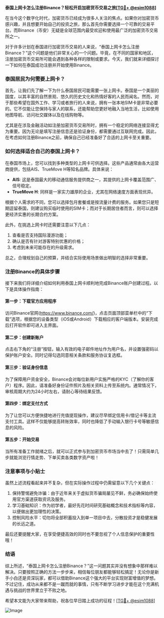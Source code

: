 **泰国上网卡怎么注册Binance？轻松开启加密货币交易之旅[[TG💪+ @esim1088](https://t.me/s/esim1088)]**

在当今这个数字化时代，加密货币已经成为很多人关注的焦点。如果你对加密货币感兴趣，并且想要开始自己的投资之旅，那么首先你需要选择一个可靠的交易平台。而Binance（币安）无疑是全球范围内最受欢迎和使用最广泛的加密货币交易所之一。

对于许多计划在泰国进行加密货币交易的人来说，“泰国上网卡怎么注册Binance？”这个问题是他们非常关心的一个问题。毕竟，在不同的国家和地区，注册加密货币交易所可能会遇到各种各样的限制或要求。今天，我们就来详细探讨一下如何在泰国成功注册并开始使用Binance。

### 泰国居民为何需要上网卡？

首先，让我们先了解一下为什么泰国居民可能需要一张上网卡。泰国是一个美丽的国度，以其丰富的自然景观、悠久的历史文化和热情好客的人民而闻名。然而，对于那些希望在国外工作、学习或者旅行的人来说，拥有一张本地SIM卡是非常必要的。它不仅能让您保持与家人的联系，还能帮助您更好地融入当地生活，比如使用地图导航、访问社交媒体以及在线购物等。

尤其是在涉及金融活动如注册加密货币交易所时，拥有一个稳定的网络连接显得尤为重要。因为无论是填写注册信息还是验证身份，都需要通过互联网完成。因此，在考虑如何注册Binance之前，确保自己已经准备好了合适的上网卡至关重要。

### 如何选择适合自己的泰国上网卡？

在泰国市场上，您可以找到多种类型的上网卡可供选择。这些产品通常由各大运营商提供，包括AIS、TrueMove H等知名品牌。具体来说：

- **AIS**: 这是泰国最大的移动通信服务提供商之一，其提供的上网卡覆盖范围广、信号稳定。
- **TrueMove H**: 同样是一家实力雄厚的企业，尤其在网络速度方面表现优异。
  
根据个人需求的不同，您可以选择包月套餐或是按流量计费的服务。如果您只是短期逗留泰国，则建议购买临时使用的SIM卡；而对于长期居住者而言，则可以选择更经济实惠的长期合约方案。

此外，在挑选上网卡时还需要注意以下几点：
1. 查看是否支持国际漫游功能；
2. 确认是否有针对游客特别优惠的价格；
3. 考虑到未来可能存在的升级需求。

总之，合理规划自己的预算，并结合实际使用场景做出明智的选择非常重要。

### 注册Binance的具体步骤

接下来我们将详细介绍如何利用泰国上网卡顺利地完成Binance账户创建过程。以下是具体操作指南：

#### 第一步：下载官方应用程序
访问Binance官网(https://www.binance.com/)，点击页面顶部菜单栏中的“下载”选项，根据您的设备类型（iOS或Android）下载相应的客户端版本。安装完成后打开软件即可进入主界面。

#### 第二步：创建新账户
点击右下角的“注册”按钮，输入有效的电子邮件地址作为用户名，并设置强密码以保护账户安全。同时记得勾选同意相关条款和服务协议复选框。

#### 第三步：验证身份信息
为了保障用户资金安全，Binance会对每位新用户实施严格的KYC（了解你的客户）程序。因此，请准备好身份证件照片及相关资料上传至系统内。通常情况下，审核周期大约为24小时左右，请耐心等待结果反馈。

#### 第四步：绑定支付方式
为了让您可以方便快捷地进行充值提现操作，建议尽早绑定信用卡/借记卡等主流支付工具。这样不仅能够提高转账效率，同时也降低了手动输入银行卡号等敏感信息的风险。

#### 第五步：开始交易
当所有准备工作就绪之后，就可以正式参与到加密货币市场当中去了！只需简单几步就能浏览行情走势、下单买卖各类数字资产啦！

### 注意事项与小贴士

虽然上述流程看起来并不复杂，但在实际操作过程中仍需留意以下几个关键点：

1. 保持警惕避免诈骗：由于近年来关于虚拟货币骗局屡见不鲜，务必确保始终使用官方渠道获取资讯及服务。
2. 学习基础知识：作为初学者，最好先花时间研究基础概念和技术指标等内容，以便做出更加理性的决策。
3. 控制风险水平：切勿将全部积蓄投入到单一项目中去，分散投资才是稳健发展的长远之道。

最后还要提醒大家，在享受便捷高效的同时也不要忽视了个人信息保护的重要性哦！

### 结语

综上所述，“泰国上网卡怎么注册Binance？”这一问题其实并没有想象中那样难以解决。只要按照正确的方法一步步来，相信每位朋友都能够轻松搞定！无论你是新手小白还是资深玩家，都可以借助Binance这个强大的平台实现财富增值的梦想。不过记住，成功从来都不是一蹴而就的事情，只有不断学习进步才能在这个充满机遇与挑战的世界里立于不败之地。

希望本文能为大家带来帮助，祝各位早日踏上成功的征程！[[TG💪+ @esim1088](https://t.me/s/esim1088)] 

![Image](https://i.postimg.cc/4NQfJmqS/Snipaste-2025-05-13-00-14-12.png)